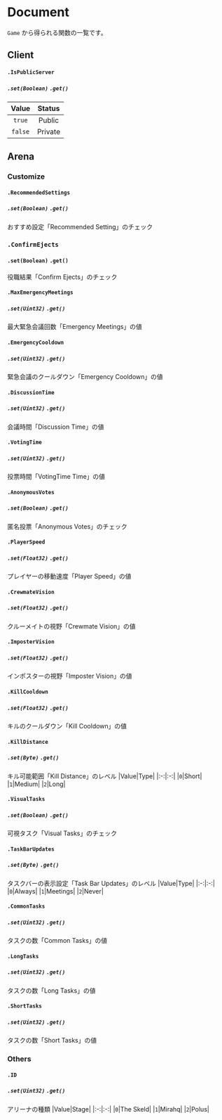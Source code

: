 # Document
`Game` から得られる関数の一覧です。

## Client
#### `.IsPublicServer`
##### `.set(Boolean)` `.get()`
|Value|Status|
|:-:|:-:|
|`true`|Public|
|`false`|Private|

## Arena
### Customize
#### `.RecommendedSettings`
##### `.set(Boolean)` `.get()`
おすすめ設定「Recommended Setting」のチェック

### `.ConfirmEjects`
#### `.set(Boolean)` `.get()`
役職結果「Confirm Ejects」のチェック

#### `.MaxEmergencyMeetings`
##### `.set(Uint32)` `.get()`
最大緊急会議回数「Emergency Meetings」の値

#### `.EmergencyCooldown`
##### `.set(Uint32)` `.get()`
緊急会議のクールダウン「Emergency Cooldown」の値

#### `.DiscussionTime`
##### `.set(Uint32)` `.get()`
会議時間「Discussion Time」の値

#### `.VotingTime`
##### `.set(Uint32)` `.get()`
投票時間「VotingTime Time」の値

#### `.AnonymousVotes`
##### `.set(Boolean)` `.get()`
匿名投票「Anonymous Votes」のチェック

#### `.PlayerSpeed`
##### `.set(Float32)` `.get()`
プレイヤーの移動速度「Player Speed」の値

#### `.CrewmateVision`
##### `.set(Float32)` `.get()`
クルーメイトの視野「Crewmate Vision」の値

#### `.ImposterVision`
##### `.set(Float32)` `.get()`
インポスターの視野「Imposter Vision」の値

#### `.KillCooldown`
##### `.set(Float32)` `.get()`
キルのクールダウン「Kill Cooldown」の値

#### `.KillDistance`
##### `.set(Byte)` `.get()`
キル可能範囲「Kill Distance」のレベル
|Value|Type|
|:-:|:-:|
|`0`|Short|
|`1`|Medium|
|`2`|Long|

#### `.VisualTasks`
##### `.set(Boolean)` `.get()`
可視タスク「Visual Tasks」のチェック

#### `.TaskBarUpdates`
##### `.set(Byte)` `.get()`
タスクバーの表示設定「Task Bar Updates」のレベル
|Value|Type|
|:-:|:-:|
|`0`|Always|
|`1`|Meetings|
|`2`|Never|

#### `.CommonTasks`
##### `.set(Uint32)` `.get()`
タスクの数「Common Tasks」の値

#### `.LongTasks`
##### `.set(Uint32)` `.get()`
タスクの数「Long Tasks」の値

#### `.ShortTasks`
##### `.set(Uint32)` `.get()`
タスクの数「Short Tasks」の値

### Others
#### `.ID`
##### `.set(Uint32)` `.get()`
アリーナの種類
|Value|Stage|
|:-:|:-:|
|`0`|The Skeld|
|`1`|Mirahq|
|`2`|Polus|
